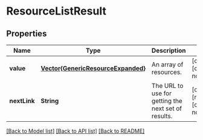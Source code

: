 # ResourceListResult


## Properties
Name | Type | Description | Notes
------------ | ------------- | ------------- | -------------
**value** | [**Vector{GenericResourceExpanded}**](GenericResourceExpanded.md) | An array of resources. | [optional] [default to nothing]
**nextLink** | **String** | The URL to use for getting the next set of results. | [optional] [readonly] [default to nothing]


[[Back to Model list]](../README.md#models) [[Back to API list]](../README.md#api-endpoints) [[Back to README]](../README.md)


